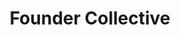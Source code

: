 ---
layout: firm_page
title: "Founder Collective"
id: "foundercollective.com"
permalink: "/foundercollectivefoundercollective.com/"
website: "https://www.foundercollective.com/"
offices: "Cambridge (United States), New York (United States)"
investment_stages: "Seed, Series A"
portfolio_companies: ""
portfolio_link: ""
investment_markets: "Hardware, Internet of Things, Mobile"
founded_year: "2009"
description: "Founder Collective is a seed-stage venture capital fund that helps entrepreneurs build their businesses."
linkedin: "https://www.linkedin.com/company/founder-collective"
twitter: "https://twitter.com/fcollective"
instagram: ""
team_page: "https://www.foundercollective.com/team"
investor_type: "Venture Capital"
crunchbase: "https://www.crunchbase.com/organization/founder-collective"
pitchbook: "https://pitchbook.com/profiles/investor/40829-14"

# SEO Optimization
meta_title: "Founder Collective - VC Firm - projectstartups.com"
meta_description: "Founder Collective, Founder Collective is a seed-stage venture capital fund that helps entrepreneurs build their businesses...."
meta_keywords: "Founder Collective, Hardware, Internet of Things, Mobile, VC firm, venture capital, startup investor, projectstartups.com"
canonical_url: "https://vc.projectstartups.com/foundercollectivefoundercollective.com/"
---